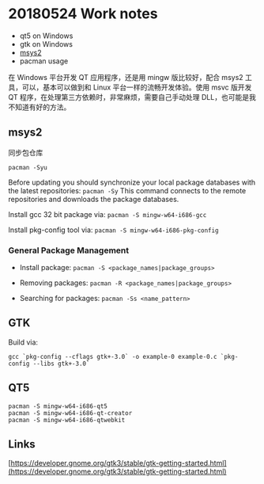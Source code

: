 # 20180524 Work notes

* qt5 on Windows
* gtk on Windows
* [msys2](http://www.msys2.org/)
* pacman usage

在 Windows 平台开发 QT 应用程序，还是用 mingw 版比较好，配合 msys2 工具，可以，基本可以做到和 Linux 平台一样的流畅开发体验。使用 msvc 版开发 QT 程序，在处理第三方依赖时，非常麻烦，需要自己手动处理 DLL，也可能是我不知道有好的方法。

## msys2

同步包仓库

    pacman -Syu

Before updating you should synchronize your local package databases with the latest repositories: `pacman -Sy` This command connects to the remote repositories and downloads the package databases.

Install gcc 32 bit package via:  `pacman -S mingw-w64-i686-gcc`

Install pkg-config tool via: `pacman -S mingw-w64-i686-pkg-config`

### General Package Management

* Install package: `pacman -S <package_names|package_groups>`

* Removing packages: `pacman -R <package_names|package_groups>`

* Searching for packages: `pacman -Ss <name_pattern>`

## GTK

Build via: 

    gcc `pkg-config --cflags gtk+-3.0` -o example-0 example-0.c `pkg-config --libs gtk+-3.0`
    
## QT5

    pacman -S mingw-w64-i686-qt5
    pacman -S mingw-w64-i686-qt-creator
    pacman -S mingw-w64-i686-qtwebkit


## Links

[https://developer.gnome.org/gtk3/stable/gtk-getting-started.html](https://developer.gnome.org/gtk3/stable/gtk-getting-started.html)
